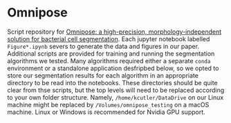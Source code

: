 # Omnipose
Script repository for [Omnipose: a high-precision, morphology-independent solution for bacterial cell segmentation](https://doi.org/10.1101/2021.11.03.467199). Each jupyter notebook labelled `Figure*.ipynb` severs to generate the data and figures in our paper. Additional scripts are provided for training and running the segmentation algorithms we tested. Many algorithms required either a separate `conda` environment or a standalone application desfripbed below, so we opted to store our segmentation results for each algorithm in an appropriate directory to be read into the notebooks. These directories should be quite clear from thse scripts, but the top levels will need to be replaced according to your own folder structure. Namely, `/home/kcutler/DataDrive` on our Linux machine might be replaced by `/Volumes/omnipose_testing` on a macOS machine. Linux or Windows is recommended for Nvidia GPU support. 